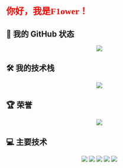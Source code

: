 # <font color="red" face="楷体" size=5>你好，我是F1ower！</font>

## 🌱 我的 GitHub 状态
<div align="center">
  <img src="https://github-readme-stats.vercel.app/api?username=kaseketsu" />
</div>



## 🛠️ 我的技术栈
<div align="center">
  <img src="https://github-readme-stats.vercel.app/api/top-langs/?username=kaseketsu" />
</div>



## 🏆 荣誉
<div align="center">
  <img src="https://github-profile-trophy.vercel.app/?username=kaseketsu" />
</div>


## 💻 主要技术

<div align="center">
  <img src="https://img.shields.io/badge/-HTML5-E34F26?style=flat-square&logo=html5&logoColor=white" /> 
  <img src="https://img.shields.io/badge/-CSS3-1572B6?style=flat-square&logo=css3" /> 
  <img src="https://img.shields.io/badge/-JavaScript-oringe?style=flat-square&logo=javascript" />
  <img src="https://img.shields.io/badge/C++-23-blue" />
  <img src="https://img.shields.io/badge/Java11-orange" />
</div>



